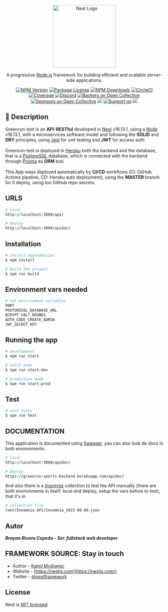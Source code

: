 <p align="center">
  <a href="http://nestjs.com/" target="blank"><img src="https://nestjs.com/img/logo-small.svg" width="200" alt="Nest Logo" /></a>
</p>

[circleci-image]: https://img.shields.io/circleci/build/github/nestjs/nest/master?token=abc123def456
[circleci-url]: https://circleci.com/gh/nestjs/nest

  <p align="center">A progressive <a href="http://nodejs.org" target="_blank">Node.js</a> framework for building efficient and scalable server-side applications.</p>
    <p align="center">
<a href="https://www.npmjs.com/~nestjscore" target="_blank"><img src="https://img.shields.io/npm/v/@nestjs/core.svg" alt="NPM Version" /></a>
<a href="https://www.npmjs.com/~nestjscore" target="_blank"><img src="https://img.shields.io/npm/l/@nestjs/core.svg" alt="Package License" /></a>
<a href="https://www.npmjs.com/~nestjscore" target="_blank"><img src="https://img.shields.io/npm/dm/@nestjs/common.svg" alt="NPM Downloads" /></a>
<a href="https://circleci.com/gh/nestjs/nest" target="_blank"><img src="https://img.shields.io/circleci/build/github/nestjs/nest/master" alt="CircleCI" /></a>
<a href="https://coveralls.io/github/nestjs/nest?branch=master" target="_blank"><img src="https://coveralls.io/repos/github/nestjs/nest/badge.svg?branch=master#9" alt="Coverage" /></a>
<a href="https://discord.gg/G7Qnnhy" target="_blank"><img src="https://img.shields.io/badge/discord-online-brightgreen.svg" alt="Discord"/></a>
<a href="https://opencollective.com/nest#backer" target="_blank"><img src="https://opencollective.com/nest/backers/badge.svg" alt="Backers on Open Collective" /></a>
<a href="https://opencollective.com/nest#sponsor" target="_blank"><img src="https://opencollective.com/nest/sponsors/badge.svg" alt="Sponsors on Open Collective" /></a>
  <a href="https://paypal.me/kamilmysliwiec" target="_blank"><img src="https://img.shields.io/badge/Donate-PayPal-ff3f59.svg"/></a>
    <a href="https://opencollective.com/nest#sponsor"  target="_blank"><img src="https://img.shields.io/badge/Support%20us-Open%20Collective-41B883.svg" alt="Support us"></a>
  <a href="https://twitter.com/nestframework" target="_blank"><img src="https://img.shields.io/twitter/follow/nestframework.svg?style=social&label=Follow"></a>
</p>
  <!--[![Backers on Open Collective](https://opencollective.com/nest/backers/badge.svg)](https://opencollective.com/nest#backer)
  [![Sponsors on Open Collective](https://opencollective.com/nest/sponsors/badge.svg)](https://opencollective.com/nest#sponsor)-->

## :rocket: Description

Greenrun-test is an <b>API-RESTful</b> developed in [Nest](https://github.com/nestjs/nest) v16.13.1, using a [Node](https://nodejs.org/es/) v16.13.1, with a microservices software model and following the <b>SOLID</b> and <b>DRY</b> principles, using [Jest](https://jestjs.io) for unit testing and <b>JWT</b> for access auth.<br /><br />
Greenrun-test is deployed in [Heroku](https://id.heroku.com/login) both the backend and the database, that is a [PostgreSQL](https://www.postgresql.org/) database, which is connected with the backend through [Prisma](https://www.prisma.io) as <b>ORM</b> tool.<br /><br />
This App wass deployed automatically by <b>CI/CD</b> workflows (CI: GitHub Actions pipeline, CD: Heroku auto deployment), using the <b>MASTER</b> branch for it deploy, using too GitHub repo secrets.

## URLS

```bash
# local
http://localhost:3000/api/

# deploy
http://localhost:3000/apidoc/
```

## Installation

```bash
# install dependencies
$ npm install

# build the project
$ npm run build
```

## Environment vars needed

```bash
# set environment variables
PORT
POSTGRESQL_DATABASE_URL
BCRYPT_SALT_ROUNDS
AUTH_CODE_CREATE_ADMIN
JWT_SECRET_KEY
```

## Running the app

```bash
# development
$ npm run start

# watch mode
$ npm run start:dev

# production mode
$ npm run start:prod
```

## Test

```bash
# unit tests
$ npm run test

```

## DOCUMENTATION

This application is documented using [Swagger](https://swagger.io/), you can also look de docs in both environments:

```bash
# local
http://localhost:3000/apidoc/

# deploy
https://greenrun-sports-backend.herokuapp.com/apidoc/

```

And also there is a [Insomnia](https://insomnia.rest/) collection to test the API manually (there are both environments in itself: local and deploy, setup the vars before to test), that it's in

```bash
# collection file
root/Insomnia API/Insomnia_2022-08-09.json

```

## Autor

**_Brayan Rivera Cepeda - Ssr. fullstack web developer_**

## FRAMEWORK SOURCE: Stay in touch

- Author - [Kamil Myśliwiec](https://kamilmysliwiec.com)
- Website - [https://nestjs.com](https://nestjs.com/)
- Twitter - [@nestframework](https://twitter.com/nestframework)

## License

Nest is [MIT licensed](LICENSE).
